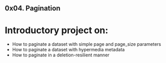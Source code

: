 ## 0x04. Pagination

# Introductory project on:

* How to paginate a dataset with simple page and page_size parameters
* How to paginate a dataset with hypermedia metadata
* How to paginate in a deletion-resilient manner

